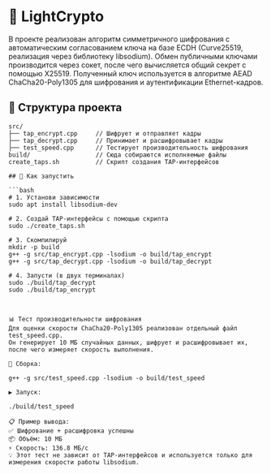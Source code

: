 # 🔐 LightCrypto

  В проекте реализован алгоритм симметричного шифрования с автоматическим согласованием ключа на базе ECDH (Curve25519, реализация через библиотеку libsodium). 
  Обмен публичными ключами производится через сокет, после чего вычисляется общий секрет с помощью X25519. 
  Полученный ключ используется в алгоритме AEAD ChaCha20-Poly1305 для шифрования и аутентификации Ethernet-кадров.
  
## 📁 Структура проекта

```
src/
├── tap_encrypt.cpp     // Шифрует и отправляет кадры
├── tap_decrypt.cpp     // Принимает и расшифровывает кадры
├── test_speed.cpp      // Тестирует производительность шифрования
build/                  // Сюда собираются исполняемые файлы
create_taps.sh          // Скрипт создания TAP-интерфейсов
  
## 🚀 Как запустить

```bash
# 1. Установи зависимости
sudo apt install libsodium-dev

# 2. Создай TAP-интерфейсы с помощью скрипта
sudo ./create_taps.sh

# 3. Скомпилируй
mkdir -p build
g++ -g src/tap_encrypt.cpp -lsodium -o build/tap_encrypt
g++ -g src/tap_decrypt.cpp -lsodium -o build/tap_decrypt

# 4. Запусти (в двух терминалах)
sudo ./build/tap_decrypt
sudo ./build/tap_encrypt



📊 Тест производительности шифрования
Для оценки скорости ChaCha20-Poly1305 реализован отдельный файл test_speed.cpp.
Он генерирует 10 МБ случайных данных, шифрует и расшифровывает их, после чего измеряет скорость выполнения.

🔧 Сборка:

g++ -g src/test_speed.cpp -lsodium -o build/test_speed

▶️ Запуск:

./build/test_speed

📋 Пример вывода:
✅ Шифрование + расшифровка успешны
📦 Объём: 10 МБ
⚡ Скорость: 136.8 МБ/с
💡 Этот тест не зависит от TAP-интерфейсов и используется только для измерения скорости работы libsodium.
